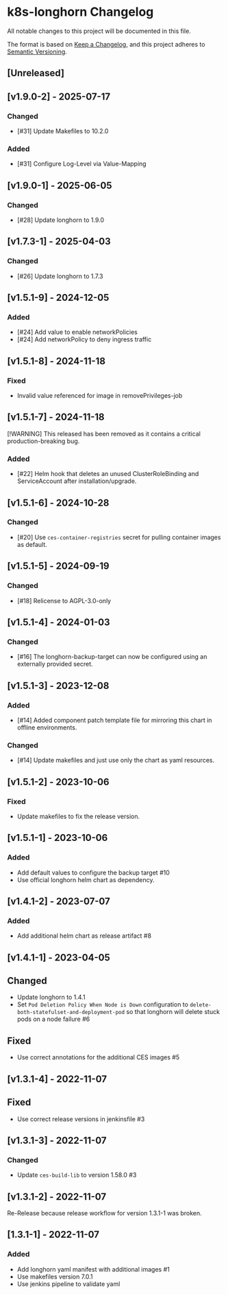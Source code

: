 # k8s-longhorn Changelog
All notable changes to this project will be documented in this file.

The format is based on [Keep a Changelog](https://keepachangelog.com/en/1.0.0/),
and this project adheres to [Semantic Versioning](https://semver.org/spec/v2.0.0.html).

## [Unreleased]

## [v1.9.0-2] - 2025-07-17
### Changed
- [#31] Update Makefiles to 10.2.0
### Added
- [#31] Configure Log-Level via Value-Mapping

## [v1.9.0-1] - 2025-06-05
### Changed
- [#28] Update longhorn to 1.9.0

## [v1.7.3-1] - 2025-04-03
### Changed
- [#26] Update longhorn to 1.7.3

## [v1.5.1-9] - 2024-12-05
### Added
- [#24] Add value to enable networkPolicies
- [#24] Add networkPolicy to deny ingress traffic

## [v1.5.1-8] - 2024-11-18
### Fixed
- Invalid value referenced for image in removePrivileges-job

## [v1.5.1-7] - 2024-11-18

[!WARNING]
This released has been removed as it contains a critical production-breaking bug.

### Added
- [#22] Helm hook that deletes an unused ClusterRoleBinding and ServiceAccount after installation/upgrade.

## [v1.5.1-6] - 2024-10-28
### Changed
- [#20] Use `ces-container-registries` secret for pulling container images as default.

## [v1.5.1-5] - 2024-09-19
### Changed
- [#18] Relicense to AGPL-3.0-only

## [v1.5.1-4] - 2024-01-03
### Changed
- [#16] The longhorn-backup-target can now be configured using an externally provided secret.

## [v1.5.1-3] - 2023-12-08
### Added
- [#14] Added component patch template file for mirroring this chart in offline environments.

### Changed
- [#14] Update makefiles and just use only the chart as yaml resources.

## [v1.5.1-2] - 2023-10-06
### Fixed
- Update makefiles to fix the release version.

## [v1.5.1-1] - 2023-10-06
### Added
- Add default values to configure the backup target #10
- Use official longhorn helm chart as dependency.

## [v1.4.1-2] - 2023-07-07
### Added
- Add additional helm chart as release artifact #8

## [v1.4.1-1] - 2023-04-05
## Changed
- Update longhorn to 1.4.1
- Set `Pod Deletion Policy When Node is Down` configuration to `delete-both-statefulset-and-deployment-pod`
  so that longhorn will delete stuck pods on a node failure #6

## Fixed
- Use correct annotations for the additional CES images #5

## [v1.3.1-4] - 2022-11-07
## Fixed
- Use correct release versions in jenkinsfile #3

## [v1.3.1-3] - 2022-11-07
### Changed
- Update `ces-build-lib` to version 1.58.0 #3

## [v1.3.1-2] - 2022-11-07
Re-Release because release workflow for version 1.3.1-1 was broken.

## [1.3.1-1] - 2022-11-07
### Added
- Add longhorn yaml manifest with additional images #1
- Use makefiles version 7.0.1
- Use jenkins pipeline to validate yaml


